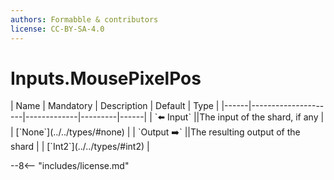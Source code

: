 ```yaml
---
authors: Formabble & contributors
license: CC-BY-SA-4.0
---
```



# Inputs.MousePixelPos

<div class="sh-parameters" markdown="1">
| Name | Mandatory | Description | Default | Type |
|------|---------------------|-------------|---------|------|
| `⬅️ Input` ||The input of the shard, if any | | [`None`](../../types/#none) |
| `Output ➡️` ||The resulting output of the shard | | [`Int2`](../../types/#int2) |

</div>



--8<-- "includes/license.md"

